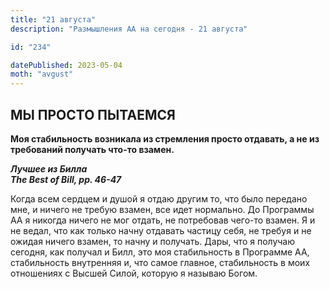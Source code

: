 ```yaml
---
title: "21 августа"
description: "Размышления АА на сегодня - 21 августа"

id: "234"

datePublished: 2023-05-04
moth: "avgust"
---
```


## МЫ ПРОСТО ПЫТАЕМСЯ

**Моя стабильность возникала из стремления просто отдавать, а не из требований
получать что-то взамен.**

**_Лучшее из Билла  
The Best of Bill, pp. 46-47_**

Когда всем сердцем и душой я отдаю другим то, что было передано мне, и ничего
не требую взамен, все идет нормально. До Программы АА я никогда ничего не мог
отдать, не потребовав чего-то взамен. Я и не ведал, что как только начну
отдавать частицу себя, не требуя и не ожидая ничего взамен, то начну и
получать. Дары, что я получаю сегодня, как получал и Билл, это моя
стабильность в Программе АА, стабильность внутренняя и, что самое главное,
стабильность в моих отношениях с Высшей Силой, которую я называю Богом.
